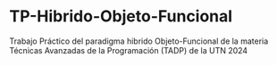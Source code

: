 # TP-Hibrido-Objeto-Funcional
Trabajo Práctico del paradigma hibrido Objeto-Funcional de la materia Técnicas Avanzadas de la Programación (TADP) de la UTN 2024
